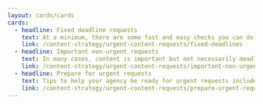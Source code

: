 ```yaml
---
layout: cards/cards
cards:
  - headline: Fixed deadline requests
    text: At a minimum, there are some fast and easy checks you can do so your content can be in a good state when published.
    link: /content-strategy/urgent-content-requests/fixed-deadlines
  - headline: Important non-urgent requests
    text: In many cases, content is important but not necessarily deadline-driven. Negotiation and clear processes are key to improving outputs.
    link: /content-strategy/urgent-content-requests/important-non-urgent-requests
  - headline: Prepare for urgent requests
    text: Tips to help your agency be ready for urgent requests include building relationships, planning and communicating expectations.
    link: /content-strategy/urgent-content-requests/prepare-urgent-request
---
```

